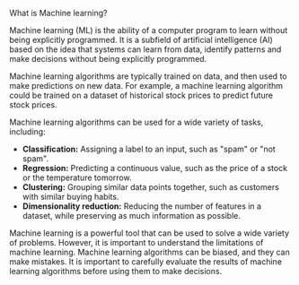 What is Machine learning?

Machine learning (ML) is the ability of a computer program to learn without being explicitly programmed. It is a subfield of artificial intelligence (AI) based on the idea that systems can learn from data, identify patterns and make decisions without being explicitly programmed.

Machine learning algorithms are typically trained on data, and then used to make predictions on new data. For example, a machine learning algorithm could be trained on a dataset of historical stock prices to predict future stock prices.

Machine learning algorithms can be used for a wide variety of tasks, including:

* **Classification:** Assigning a label to an input, such as "spam" or "not spam".
* **Regression:** Predicting a continuous value, such as the price of a stock or the temperature tomorrow.
* **Clustering:** Grouping similar data points together, such as customers with similar buying habits.
* **Dimensionality reduction:** Reducing the number of features in a dataset, while preserving as much information as possible.

Machine learning is a powerful tool that can be used to solve a wide variety of problems. However, it is important to understand the limitations of machine learning. Machine learning algorithms can be biased, and they can make mistakes. It is important to carefully evaluate the results of machine learning algorithms before using them to make decisions.
